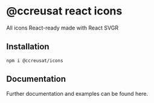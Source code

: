 # @ccreusat react icons

All icons React-ready made with React SVGR

## Installation

`npm i @ccreusat/icons`

## Documentation

Further documentation and examples can be found here.
